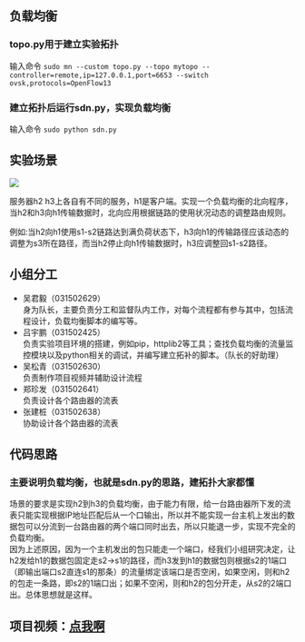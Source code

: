 ## 负载均衡
### topo.py用于建立实验拓扑
输入命令
`
sudo mn --custom topo.py --topo mytopo --controller=remote,ip=127.0.0.1,port=6653 --switch ovsk,protocols=OpenFlow13
`
### 建立拓扑后运行sdn.py，实现负载均衡
输入命令
`
sudo python sdn.py
`
## 实验场景
![](http://images2017.cnblogs.com/blog/1226734/201801/1226734-20180126000825897-747756540.png)


服务器h2 h3上各自有不同的服务，h1是客户端。实现一个负载均衡的北向程序，当h2和h3向h1传输数据时，北向应用根据链路的使用状况动态的调整路由规则。

例如:当h2向h1使用s1-s2链路达到满负荷状态下，h3向h1的传输路径应该动态的调整为s3所在路径，而当h2停止向h1传输数据时，h3应调整回s1-s2路径。

## 小组分工
- 吴君毅（031502629）   
    身为队长，主要负责分工和监督队内工作，对每个流程都有参与其中，包括流程设计，负载均衡脚本的编写等。
- 吕宇鹏（031502425）  
    负责实验项目环境的搭建，例如pip，httplib2等工具；查找负载均衡的流量监控模块以及python相关的调试，并编写建立拓补的脚本。（队长的好助理）
- 吴松青（031502630）  
    负责制作项目视频并辅助设计流程
- 郑珍发（031502641）  
    负责设计各个路由器的流表
- 张建桩（031502638）  
    协助设计各个路由器的流表

## 代码思路
### 主要说明负载均衡，也就是sdn.py的思路，建拓扑大家都懂
场景的要求是实现h2到h3的负载均衡，由于能力有限，给一台路由器所下发的流表只能实现根据IP地址匹配后从一个口输出，所以并不能实现一台主机上发出的数据包可以分流到一台路由器的两个端口同时出去，所以只能退一步，实现不完全的负载均衡。  
因为上述原因，因为一个主机发出的包只能走一个端口，经我们小组研究决定，让h2发给h1的数据包固定走s2->s1的路径，而h3发到h1的数据包则根据s2的1端口（即输出端口s2直连s1的那条）的流量绑定该端口是否空闲，如果空闲，则和h2的包走一条路，即s2的1端口出；如果不空闲，则和h2的包分开走，从s2的2端口出。总体思想就是这样。

## 项目视频：[点我啊](https://www.bilibili.com/video/av18735126/)
